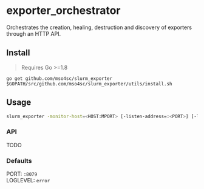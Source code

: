 # exporter_orchestrator

Orchestrates the creation, healing, destruction and discovery of exporters through an HTTP API.

## Install

> Requires Go >=1.8

```
go get github.com/mso4sc/slurm_exporter
$GOPATH/src/github.com/mso4sc/slurm_exporter/utils/install.sh
```

## Usage

```bash
slurm_exporter -monitor-host=<HOST:MPORT> [-listen-address=:<PORT>] [-log.level=<LOGLEVEL>]
```
### API

TODO  

### Defaults

PORT: `:8079`  
LOGLEVEL: `error`  

